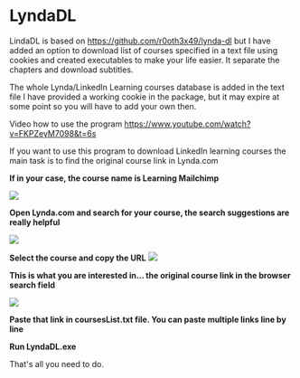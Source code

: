 # LyndaDL

LindaDL is based on https://github.com/r0oth3x49/lynda-dl but I have added an option to download list of courses specified in a text file using cookies and created executables to make your life easier. It separate the chapters and download subtitles.

The whole Lynda/LinkedIn Learning courses database is added in the text file
I have provided a working cookie in the package, but it may expire at some point so you will have to add your own then.

Video how to use the program https://www.youtube.com/watch?v=FKPZeyM7098&t=6s


If you want to use this program to download LinkedIn learning courses the main task is to find the original course link in Lynda.com 

<b>If in your case, the course name is Learning Mailchimp </b>

<img src="https://i.gyazo.com/13fc3efe6cc705f5e45ddd54ad1c01a7.png">

<b>Open Lynda.com and search for your course, the search suggestions are really helpful </b>

<img src ="https://i.gyazo.com/b427fcf145403a8c0bba3a8dba2fb694.png">

<b>Select the course and copy the URL</b>
<img src="https://i.gyazo.com/0d205ac0478fa30f7353524cadabfe7d.png">

<b>This is what you are interested in... the original course link in the browser search field</b>

<img src="https://i.gyazo.com/517a04072dfffab2d85c5f885fe05f66.png">

<b>Paste that link in coursesList.txt file. You can paste multiple links line by line </b>

<b>Run LyndaDL.exe</b>

That's all you need to do.



